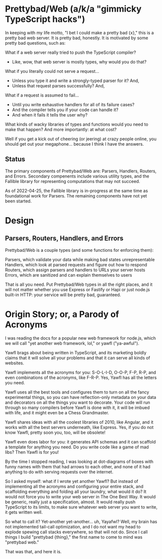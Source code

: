 Prettybad/Web (a/k/a "gimmicky TypeScript hacks")
==========================================================================
In keeping with my life motto, "I bet I could make a pretty bad {x}," this
is a pretty bad web server. It is pretty bad, honestly. It is motivated by
some pretty bad questions, such as:

What if a web server really tried to push the TypeScript compiler?
* Like, wow, that web server is mostly types, why would you do that?

What if you literally could not serve a request...
* Unless you type it and write a strongly-typed parser for it? And,
* Unless that request parses successfully? And,

What if a request is assumed to fail...
* Until you write exhaustive handlers for all of its failure cases?
* And the compiler tells you if your code can handle it?
* And when it fails it tells the user why?

What kinds of wacky libraries of types and functions would you need to
make that happen? And more importantly: at what cost?

Well if you get a kick out of cheering (or jeering) at crazy people
online, you should get out your megaphone... because I think I have the
answers.

Status
--------------------------------------------------------------------------
The primary components of Prettybad/Web are: Parsers, Handlers, Routers,
and Errors. Secondary compenents include various utility types, and the
Fallible library for representing computations that may not succeed.

As of 2022-04-25, the Fallible library is in-progress at the same time as
foundational work for Parsers. The remaining components have not yet been
started.

Design
==========================================================================
Parsers, Routers, Handlers, and Errors
--------------------------------------------------------------------------
Prettybad/Web is a couple types (and some functions for enforcing them):

Parsers,  which validate your data while making bad states unrepresentable
Handlers, which look at parsed requests and figure out how to respond
Routers,  which assign parsers and handlers to URLs your server hosts
Errors,   which are sanitized and can explain themselves to users

That is all you need. Put Prettybad/Web types in all the right places, and
it will not matter whether you use Express or Fastify or Hapi or just
node.js built-in HTTP: your service will be pretty bad, guaranteed.

Origin Story; or, a Parody of Acronyms
==========================================================================
I was reading the docs for a popular new web framework for node.js, which
we will call "yet another web framework, lol," or yawfl ("ya-awful").

Yawfl brags about being written in TypeScript, and its marketing boldly
claims that it will solve all your problems and that it can serve all
kinds of websites.

Yawfl implements all the acronyms for you: S-O-L-I-D, O-O-P, F-P, R-P, and
even combinations of the acronyms, like F-R-P. Yes, Yawfl has all the
letters you need.

Yawfl uses all the best tools and configures them to turn on all the fancy
experimental things, so you can have reflection-only metadata on your data
and decorators on all the things you want to decorate. Your code will run
through so many compilers before Yawfl is done with it, it will be imbued
with life, and it might even be a Chess Grandmaster.

Yawfl shares ideas with all the coolest libraries of 2010, like Angular,
and it works with all the best servers underneath, like Express. Yes, if
you do not know Yawfl, pretty soon you, too, will be obsolete!

Yawfl even does labor for you: it generates API schemas and it can
scaffold a template for anything you need. Do you write code like a game
of mad libs? Then Yawfl is for you!

By the time I stopped reading, I was looking at dot-diagrams of boxes with
funny names with them that had arrows to each other, and none of it had
anything to do with serving requests over the internet.

So I asked myself: what if I wrote yet another Yawfl? But instead of
implementing all the acronyms and configuring your entire stack, and
scaffolding everything and folding all your laundry, what would it do? It
would not force you to write your web server in The One Best Way. It would
be generic, really just a specification, almost. It would really push
TypeScript to its limits, to make sure whatever web server you want to
write, it gets written well.

So what to call it? Yet-another yet-another... uh, Yayafwl? Well, my brain
has not implemented tail-call optimization, and I do not want my head to
explode spewing call stacks everywhere, so that will not do. Since I call
things I build "prettybad {thing}," the first name to come to mind was
"prettybad web."

That was that, and here it is.
